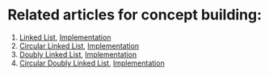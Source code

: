 # Related articles for concept building:

1. [Linked List](https://www.geeksforgeeks.org/linked-list-set-1-introduction/), [Implementation](https://github.com/Arpit599/Data-Structures-with-Python/blob/master/Linked%20List/linkedListImplementation.py)
2. [Circular Linked List](https://www.geeksforgeeks.org/circular-linked-list/), [Implementation](https://github.com/Arpit599/Data-Structures-with-Python/blob/master/Linked%20List/circularLinkedList.py)
3. [Doubly Linked List](https://www.geeksforgeeks.org/doubly-linked-list/), [Implementation](https://github.com/Arpit599/Data-Structures-with-Python/blob/master/Linked%20List/doubleLinkedList.py)
4. [Circular Doubly Linked List](https://www.geeksforgeeks.org/doubly-circular-linked-list-set-1-introduction-and-insertion/), [Implementation](https://github.com/Arpit599/Data-Structures-with-Python/blob/master/Linked%20List/circularDll.py)
